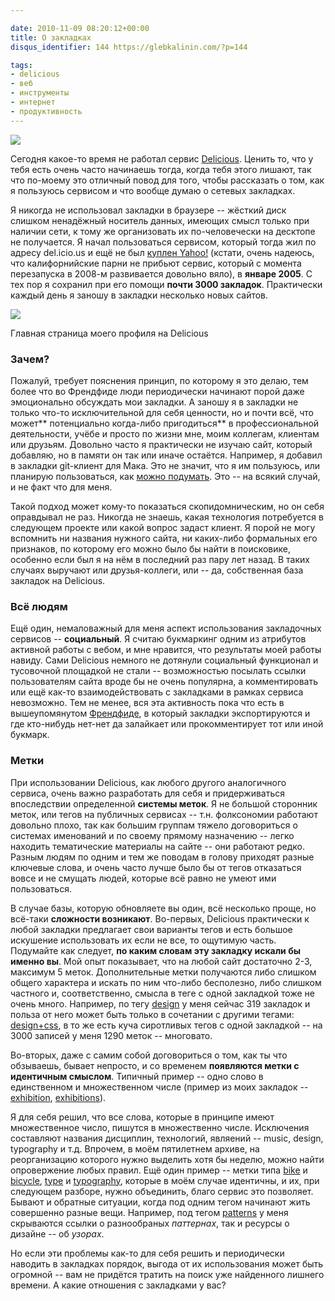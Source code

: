 ```yaml
---

date: 2010-11-09 08:20:12+00:00
title: О закладках
disqus_identifier: 144 https://glebkalinin.com/?p=144

tags:
- delicious
- веб
- инструменты
- интернет
- продуктивность
---
```


![](https://glebkalinin.com/featured/2010/11/delicious.jpg)

Сегодня какое-то время не работал сервис [Delicious](http://delicious.com). Ценить то, что у тебя есть очень часто начинаешь тогда, когда тебя этого лишают, так что по-моему это отличный повод для того, чтобы рассказать о том, как я пользуюсь сервисом и что вообще думаю о сетевых закладках.

Я никогда не использовал закладки в браузере -- жёсткий диск слишком ненадёжный носитель данных, имеющих смысл только при наличии сети, к тому же организовать их по-человечески на десктопе не получается. Я начал пользоваться сервисом, который тогда жил по адресу del.icio.us и ещё не был [куплен Yahoo!](http://www.crunchbase.com/company/delicious) (кстати, очень надеюсь, что калифорнийские парни не прибьют сервис, который с момента перезапуска в 2008-м развивается довольно вяло), в **январе 2005**. С тех пор я сохранил при его помощи **почти 3000 закладок**. Практически каждый день я заношу в закладки несколько новых сайтов.

<!-- more -->



[![](https://glebkalinin.com/featured/2010/11/delicious-glebis.png)](http://delicious/glebis)




Главная страница моего профиля на Delicious





### Зачем?



Пожалуй, требует пояснения принцип, по которому я это делаю, тем более что во Френдфиде люди периодически начинают порой даже эмоционально обсуждать мои закладки. А заношу я в закладки не только что-то исключительной для себя ценности, но и почти всё, что может** потенциально когда-либо пригодиться** в профессиональной деятельности, учёбе и просто по жизни мне, моим коллегам, клиентам или друзьям. Довольно часто я практически не изучаю сайт, который добавляю, но в памяти он так или иначе остаётся. Например, я добавил в закладки git-клиент для Мака. Это не значит, что я им пользуюсь, или планирую пользоваться, как [можно подумать](http://friendfeed.com/glebis/fd7f0291/tower-most-powerful-git-client-for-mac). Это -- на всякий случай, и не факт что для меня.

Такой подход может кому-то показаться скопидомническим, но он себя оправдывал не раз. Никогда не знаешь, какая технология потребуется в следующем проекте или какой вопрос задаст клиент. Я порой не могу вспомнить ни названия нужного сайта, ни каких-либо формальных его признаков, по которому его можно было бы найти в поисковике, особенно если был я на нём в последний раз пару лет назад. В таких случаях выручают или друзья-коллеги, или -- да, собственная база закладок на Delicious. 



### Всё людям



Ещё один, немаловажный для меня аспект использования закладочных сервисов -- **социальный**. Я считаю букмаркинг одним из атрибутов активной работы с вебом, и мне нравится, что результаты моей работы навиду. Сами Delicious немного не дотянули социальный функционал и тусовочной площадкой не стали -- возможностью посылать ссылки пользователям сайта вроде бы не очень популярна, а комментировать или ещё как-то взаимодействовать с закладками в рамках сервиса невозможно. Тем не менее, вся эта активность пока что есть в вышеупомянутом [Френдфиде](http://friendfeed.com/glebis), в который закладки экспортируются и где кто-нибудь нет-нет да залайкает или прокомментирует тот или иной букмарк.



### Метки



При использовании Delicious, как любого другого аналогичного сервиса, очень важно разработать для себя и придерживаться впоследствии определенной **системы меток**. Я не большой сторонник меток, или тегов на публичных сервисах -- т.н. фолксономии работают довольно плохо, так как большим группам тяжело договориться о системах именований и по своему прямому назначению -- легко находить тематические материалы на сайте -- они работают редко. Разным людям по одним и тем же поводам в голову приходят разные ключевые слова, и очень часто лучше было бы от тегов отказаться вовсе и не смущать людей, которые всё равно не умеют ими пользоваться.

В случае базы, которую обновляете вы один, всё несколько проще, но всё-таки **сложности возникают**. Во-первых, Delicious практически к любой закладки предлагает свои варианты тегов и есть большое искушение использовать их если не все, то ощутимую часть. Подумайте как следует, **по каким словам эту закладку искали бы именно вы**. Мой опыт показывает, что на любой сайт достаточно 2-3, максимум 5 меток. Дополнительные метки получаются либо слишком общего характера и искать по ним что-либо бесполезно, либо слишком частного и, соответственно, смысла в теге с одной закладкой тоже не очень много. Например, по тегу [design](http://www.delicious.com/glebis/design) у меня сейчас 319 закладок и польза от него может быть только в сочетании с другими тегами: [design+css](http://www.delicious.com/glebis/design+type), в то же есть куча сиротливых тегов с одной закладкой -- на 3000 записей у меня 1290 меток -- многовато.


Во-вторых, даже с самим собой договориться о том, как ты что обзываешь, бывает непросто, и со временем **появляются метки с идентичным смыслом**. Типичный пример -- одно слово в единственном и множественном числе (пример из моих закладок -- [exhibition](http://www.delicious.com/glebis/exhibition), [exhibitions](http://www.delicious.com/glebis/exhibitions)).

Я для себя решил, что все слова, которые в принципе имеют множественное число, пишутся в множественно числе. Исключения составляют названия дисциплин, технологий, являений -- music, design, typography и т.д. Впрочем, в моём пятилетнем архиве, на реорганизацию которого нужно выделить хотя бы неделю, можно найти опровержение любых правил. Ещё один пример -- метки типа [bike](http://www.delicious.com/glebis/bike) и [bicycle](http://www.delicious.com/glebis/bicycle), [type](http://www.delicious.com/glebis/type) и [typography](http://www.delicious.com/glebis/typography), которые в моём случае идентичны, и их, при следующем разборе, нужно объединить, благо сервис это позволяет. Бывают и обратные ситуации, когда под одним тегом начинают жить совершенно разные вещи. Например, под тегом [patterns](http://www.delicious.com/glebis/bicycle) у меня скрываются ссылки о разнообраных _паттернах_, так и ресурсы о дизайне -- об _узорах_.


Но если эти проблемы как-то для себя решить и периодически наводить в закладках порядок, выгода от их использования может быть огромной -- вам не придётся тратить на поиск уже найденного лишнего времени. А какие отношения с закладками у вас?
